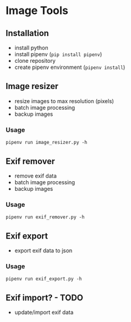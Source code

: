# Image Tools
## Installation
- install python
- install pipenv (```pip install pipenv```)
- clone repository
- create pipenv environment (```pipenv install```)

## Image resizer
- resize images to max resolution (pixels)
- batch image processing
- backup images
### Usage
```pipenv run image_resizer.py -h ```

## Exif remover
- remove exif data
- batch image processing
- backup images

### Usage
```pipenv run exif_remover.py -h ```

## Exif export 
- export exif data to json
### Usage 
```pipenv run exif_export.py -h ```

## Exif import? - TODO
- update/import exif data
